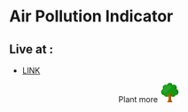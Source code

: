 # Air Pollution Indicator

## Live at :
- [LINK](https://air-quality-amber.vercel.app)

<p align="center">
	Plant more <img src="/images/tree.svg" width="35" height="35" />
</p>
